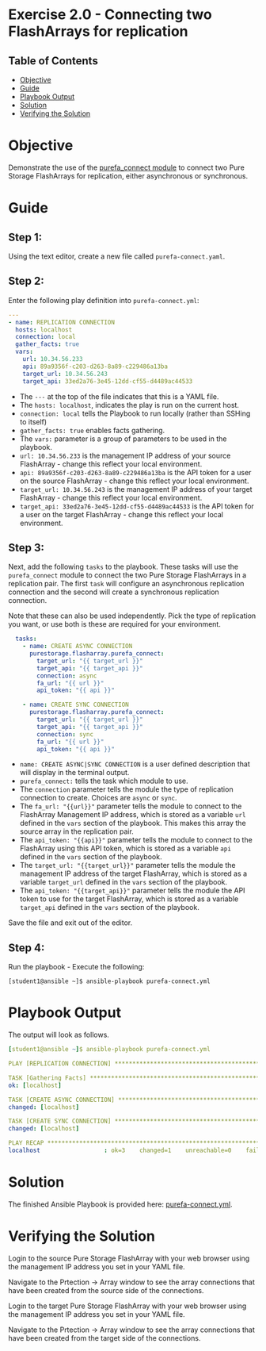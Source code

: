 # Exercise 2.0 - Connecting two FlashArrays for replication

## Table of Contents

- [Objective](#objective)
- [Guide](#guide)
- [Playbook Output](#playbook-outbook)
- [Solution](#solution)
- [Verifying the Solution](#verifying-the-solution)

# Objective

Demonstrate the use of the [purefa_connect module](https://docs.ansible.com/ansible/latest/collections/purestorage/flasharray/purefa_connect_module.html) to connect two Pure Storage FlashArrays for replication, either asynchronous or synchronous.

# Guide

## Step 1:

Using the text editor, create a new file called `purefa-connect.yaml`.

## Step 2:

Enter the following play definition into `purefa-connect.yml`:

``` yaml
---
- name: REPLICATION CONNECTION
  hosts: localhost
  connection: local
  gather_facts: true
  vars:
    url: 10.34.56.233
    api: 89a9356f-c203-d263-8a89-c229486a13ba
    target_url: 10.34.56.243
    target_api: 33ed2a76-3e45-12dd-cf55-d4489ac44533
```

- The `---` at the top of the file indicates that this is a YAML file.
- The `hosts: localhost`, indicates the play is run on the current host.
- `connection: local` tells the Playbook to run locally (rather than SSHing to itself)
- `gather_facts: true` enables facts gathering.  
- The `vars:` parameter is a group of parameters to be used in the playbook.
- `url: 10.34.56.233` is the management IP address of your source FlashArray - change this reflect your local environment.
- `api: 89a9356f-c203-d263-8a89-c229486a13ba` is the API token for a user on the source FlashArray - change this reflect your local environment.
- `target_url: 10.34.56.243` is the management IP address of your target FlashArray - change this reflect your local environment.
- `target_api: 33ed2a76-3e45-12dd-cf55-d4489ac44533` is the API token for a user on the target FlashArray - change this reflect your local environment.

## Step 3:

Next, add the following `tasks` to the playbook. These tasks will use the `purefa_connect` module to connect the two Pure Storage FlashArrays in a replication pair. The first `task` will configure an asynchronous replication connection and the second will create a synchronous replication connection.

Note that these can also be used independently. Pick the type of replication you want, or use both is these are required for your environment.

``` yaml
  tasks:
    - name: CREATE ASYNC CONNECTION
      purestorage.flasharray.purefa_connect:
        target_url: "{{ target_url }}"
        target_api: "{{ target_api }}"
        connection: async
        fa_url: "{{ url }}"
        api_token: "{{ api }}"

    - name: CREATE SYNC CONNECTION
      purestorage.flasharray.purefa_connect:
        target_url: "{{ target_url }}"
        target_api: "{{ target_api }}"
        connection: sync
        fa_url: "{{ url }}"
        api_token: "{{ api }}"
```

- `name: CREATE ASYNC|SYNC CONNECTION` is a user defined description that will display in the terminal output.
- `purefa_connect:` tells the task which module to use.
- The `connection` parameter tells the module the type of replication connection to create. Choices are `async` or `sync`.
- The `fa_url: "{{url}}"` parameter tells the module to connect to the FlashArray Management IP address, which is stored as a variable `url` defined in the `vars` section of the playbook. This makes this array the source array in the replication pair.
- The `api_token: "{{api}}"` parameter tells the module to connect to the FlashArray using this API token, which is stored as a variable `api` defined in the `vars` section of the playbook.
- The `target_url: "{{target_url}}"` parameter tells the module the management IP address of the target FlashArray, which is stored as a variable `target_url` defined in the `vars` section of the playbook.
- The `api_token: "{{target_api}}"` parameter tells the module the API token to use for the target FlashArray, which is stored as a variable `target_api` defined in the `vars` section of the playbook.

Save the file and exit out of the editor.

## Step 4:

Run the playbook - Execute the following:

```
[student1@ansible ~]$ ansible-playbook purefa-connect.yml
```

# Playbook Output

The output will look as follows.

```yaml
[student1@ansible ~]$ ansible-playbook purefa-connect.yml

PLAY [REPLICATION CONNECTION] *******************************************************************************************

TASK [Gathering Facts] **************************************************************************************************
ok: [localhost]

TASK [CREATE ASYNC CONNECTION] ******************************************************************************************
changed: [localhost]

TASK [CREATE SYNC CONNECTION] *******************************************************************************************
changed: [localhost]

PLAY RECAP **************************************************************************************************************
localhost                  : ok=3    changed=1    unreachable=0    failed=0    skipped=0    rescued=0    ignored=0
```

# Solution

The finished Ansible Playbook is provided here: [purefa-connect.yml](https://github.com/PureStorage-OpenConnect/ansible-workshop/blob/master/2.0-connect-arrays/purefa-connect.yaml).

# Verifying the Solution

Login to the source Pure Storage FlashArray with your web browser using the management IP address you set in your YAML file.

Navigate to the Prtection -> Array window to see the array connections that have been created from the source side of the connections.

Login to the target Pure Storage FlashArray with your web browser using the management IP address you set in your YAML file.

Navigate to the Prtection -> Array window to see the array connections that have been created from the target side of the connections.
